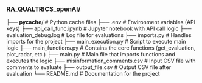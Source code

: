 ### RA_QUALTRICS_openAI/

├── __pycache__/                  # Python cache files
├── .env                          # Environment variables (API keys)
├── api_call_func.ipynb           # Jupyter notebook with API call logic
├── evaluation_debug.log          # Log file for evaluations
├── imports.py                    # Handles imports for the project
├── main_execution.py             # Script to execute main logic
├── main_functions.py             # Contains the core functions (get_evaluation, plot_radar, etc.)
├── main.py                       # Main file that imports functions and executes the logic
├── misinformation_comments.csv   # Input CSV file with comments to evaluate
├── output_file.csv               # Output CSV file after evaluation
└── README.md                     # Documentation for the project
